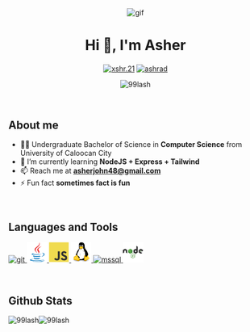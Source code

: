 <div align="center">
  <img src= "https://github.com/user-attachments/assets/66778bb7-2d4a-4984-8565-1ce34da88d90" alt="gif" width="500" height="300"/>
</div>

<h1 align="center">Hi 👋, I'm Asher</h1>

<p align="center">
<a href="https://instagram.com/xshr.21" target="blank"><img align="center" src="https://raw.githubusercontent.com/rahuldkjain/github-profile-readme-generator/master/src/images/icons/Social/instagram.svg" alt="xshr.21" height="30" width="40" /></a>
<a href="https://www.leetcode.com/ashrad" target="blank"><img align="center" src="https://raw.githubusercontent.com/rahuldkjain/github-profile-readme-generator/master/src/images/icons/Social/leet-code.svg" alt="ashrad" height="30" width="40" /></a>
</p>

<p align="center"> <img src="https://komarev.com/ghpvc/?username=99lash&label=Profile%20views&color=0e75b6&style=flat" alt="99lash" /> </p>


<br>

## About me
- 👨‍💻 Undergraduate Bachelor of Science in **Computer Science** from University of Caloocan City
- 🌱 I’m currently learning **NodeJS + Express + Tailwind**
- 📫 Reach me at **asherjohn48@gmail.com**
- ⚡ Fun fact **sometimes fact is fun**


<br>

## Languages and Tools
<p align="left"> <a href="https://git-scm.com/" target="_blank" rel="noreferrer"> <img src="https://www.vectorlogo.zone/logos/git-scm/git-scm-icon.svg" alt="git" width="40" height="40"/> </a> <a href="https://www.java.com" target="_blank" rel="noreferrer"> <img src="https://raw.githubusercontent.com/devicons/devicon/master/icons/java/java-original.svg" alt="java" width="40" height="40"/> </a> <a href="https://developer.mozilla.org/en-US/docs/Web/JavaScript" target="_blank" rel="noreferrer"> <img src="https://raw.githubusercontent.com/devicons/devicon/master/icons/javascript/javascript-original.svg" alt="javascript" width="40" height="40"/> </a> <a href="https://www.linux.org/" target="_blank" rel="noreferrer"> <img src="https://raw.githubusercontent.com/devicons/devicon/master/icons/linux/linux-original.svg" alt="linux" width="40" height="40"/> </a> <a href="https://www.microsoft.com/en-us/sql-server" target="_blank" rel="noreferrer"> <img src="https://www.svgrepo.com/show/303229/microsoft-sql-server-logo.svg" alt="mssql" width="40" height="40"/> </a> <a href="https://nodejs.org" target="_blank" rel="noreferrer"> <img src="https://raw.githubusercontent.com/devicons/devicon/master/icons/nodejs/nodejs-original-wordmark.svg" alt="nodejs" width="40" height="40"/> </a> </p>

<br>

## Github Stats
<p><img align="left" src="https://github-readme-stats.vercel.app/api/top-langs?username=99lash&show_icons=true&locale=en&layout=compact" alt="99lash" /></p>

<p>&nbsp;<img align="left" src="https://github-readme-stats.vercel.app/api?username=99lash&show_icons=true&locale=en" alt="99lash" /></p>

<!-- 
<p><img align="left" src="https://github-readme-streak-stats.herokuapp.com/?user=99lash&" alt="99lash" /></p> 
-->
